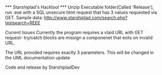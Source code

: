 *** Starshiplad's Hacktool ***
Unzip Executable folder(Called 'Release'), run .exe with a SQL unsecure html request that has 3 values requested via GET.
Sample data:
http://www.starshiplad.com/search.php?testsearch=REEE

*Current Issues*
Currently the program requires a vlaid URL with GET request- try/catch blocks are missign a componenet that
exits on invalid URL.

The URL provided requires exactly 3 parameters. This will be changed in the UML documentation update

Code and release by StarshipladDev